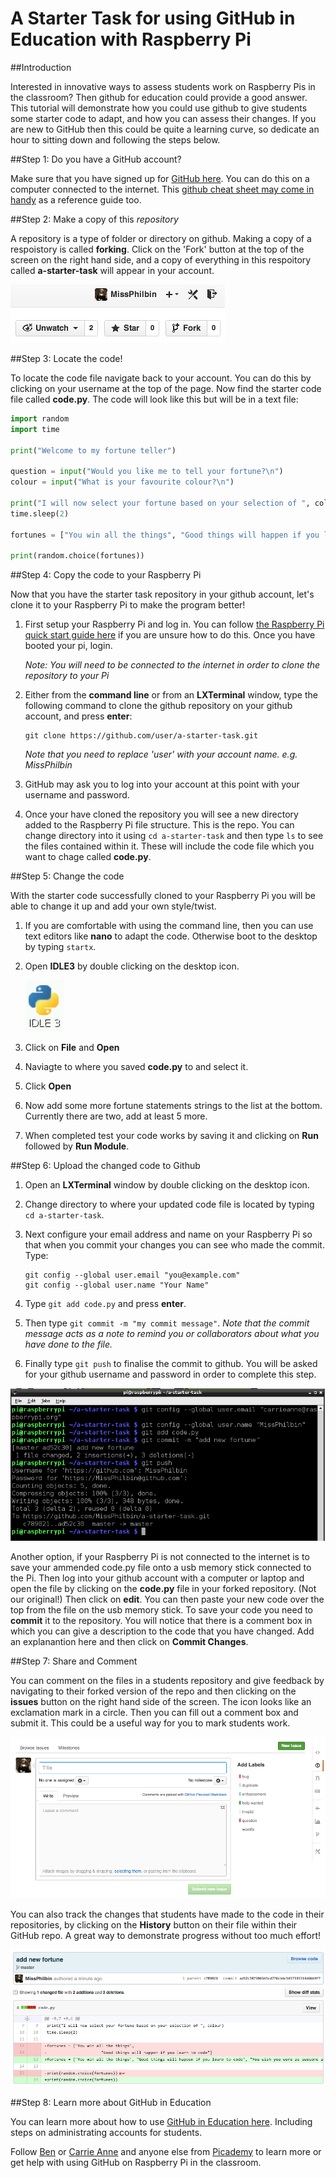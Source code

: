 # A Starter Task for using GitHub in Education with Raspberry Pi

##Introduction

Interested in innovative ways to assess students work on Raspberry Pis in the classroom? Then github for education could provide a good answer. This tutorial will demonstrate how you could use github to give students some starter code to adapt, and how you can assess their changes. If you are new to GitHub then this could be quite a learning curve, so dedicate an hour to sitting down and following the steps below. 

##Step 1: Do you have a GitHub account?

Make sure that you have signed up for [GitHub here](https://github.com/). You can do this on a computer connected to the internet. This [github cheat sheet may come in handy](https://education.github.com/git-cheat-sheet-education.pdf) as a reference guide too.

##Step 2: Make a copy of this *repository*

A repository is a type of folder or directory on github. Making a copy of a respoistory is called **forking**. Click on the 'Fork' button at the top of the screen on the right hand side, and a copy of everything in this respoitory called **a-starter-task** will appear in your account.

![](forking.png)

##Step 3: Locate the code!

To locate the code file navigate back to your account. You can do this by clicking on your username at the top of the page. Now find the starter code file called **code.py**.  The code will look like this but will be in a text file:

```python
import random
import time

print("Welcome to my fortune teller")

question = input("Would you like me to tell your fortune?\n")
colour = input("What is your favourite colour?\n")

print("I will now select your fortune based on your selection of ", colour)
time.sleep(2)

fortunes = ["You win all the things", "Good things will happen if you learn to code"]
			
print(random.choice(fortunes))

```			

##Step 4: Copy the code to your Raspberry Pi

Now that you have the starter task repository in your github account, let's clone it to your Raspberry Pi to make the program better!

1. First setup your Raspberry Pi and log in. You can follow [the Raspberry Pi quick start guide here](http://www.raspberrypi.org/help/quick-start-guide/) if you are unsure how to do this. Once you have booted your pi, login.

	*Note: You will need to be connected to the internet in order to clone the repository to your Pi*

2. Either from the **command line** or from an **LXTerminal** window, type the following command to clone the github repository on your github account, and press **enter**:

	```
	git clone https://github.com/user/a-starter-task.git
	``` 
	*Note that you need to replace 'user' with your account name. e.g. MissPhilbin*

3. GitHub may ask you to log into your account at this point with your username and password.

4. Once your have cloned the repository you will see a new directory added to the Raspberry Pi file structure. This is the repo. You can change directory into it using `cd a-starter-task` and then type `ls` to see the files contained within it. These will include the code file which you want to chage called **code.py**.	

##Step 5: Change the code

With the starter code successfully cloned to your Raspberry Pi you will be able to change it up and add your own style/twist. 

1. If you are comfortable with using the command line, then you can use text editors like **nano** to adapt the code. Otherwise boot to the desktop by typing `startx`.
2. Open **IDLE3** by double clicking on the desktop icon. 

	![](idle3.png)

3. Click on **File** and **Open**
4. Naviagte to where you saved **code.py** to and select it.
5. Click **Open**
6. Now add some more fortune statements strings to the list at the bottom. Currently there are two, add at least 5 more.
7. When completed test your code works by saving it and clicking on **Run** followed by **Run Module**.

##Step 6: Upload the changed code to Github

1. Open an **LXTerminal** window by double clicking on the desktop icon.
2. Change directory to where your updated code file is located by typing `cd a-starter-task`.
2. Next configure your email address and name on your Raspberry Pi so that when you commit your changes you can see who made the commit. Type:

	```
	git config --global user.email "you@example.com"
	git config --global user.name "Your Name"
	```
3. Type `git add code.py` and press **enter**.
4. Then type `git commit -m "my commit message"`. *Note that the commit message acts as a note to remind you or collaborators about what you have done to the file.*
5. Finally type `git push` to finalise the commit to github. You will be asked for your github username and password in order to complete this step.

![](command-commit.png)

Another option, if your Raspberry Pi is not connected to the internet is to save your ammended code.py file onto a usb memory stick connected to the Pi. Then log into your github account with a computer or laptop and open the file by clicking on the **code.py** file in your forked repository. (Not our original!) Then click on **edit**. You can then paste your new code over the top from the file on the usb memory stick. To save your code you need to **commit** it to the repository. You will notice that there is a comment box in which you can give a description to the code that you have changed. Add an explanantion here and then click on **Commit Changes**.

##Step 7: Share and Comment

You can comment on the files in a students repository and give feedback by navigating to their forked version of the repo and then clicking on the **issues** button on the right hand side of the screen. The icon looks like an exclamation mark in a circle. Then you can fill out a comment box and submit it. This could be a useful way for you to mark students work. 

![](issues.png)

You can also track the changes that students have made to the code in their repositories, by clicking on the **History** button on their file within their GitHub repo. A great way to demonstrate progress without too much effort!

![](history.png)

##Step 8: Learn more about GitHub in Education

You can learn more about how to use [GitHub in Education here](https://education.github.com/guide). Including steps on administrating accounts for students. 

Follow [Ben](http://github.com/bennuttall) or [Carrie Anne](http://github.com/missphilbin) and anyone else from [Picademy](https://github.com/picademy) to learn more or get help with using GitHub on Raspberry Pi in the classroom.
